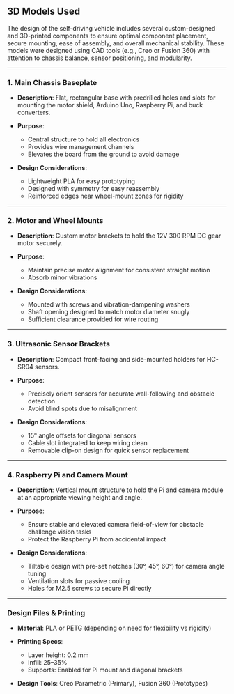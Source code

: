 
## 3D Models Used

The design of the self-driving vehicle includes several custom-designed and 3D-printed components to ensure optimal component placement, secure mounting, ease of assembly, and overall mechanical stability. These models were designed using CAD tools (e.g., Creo or Fusion 360) with attention to chassis balance, sensor positioning, and modularity.

---

### 1. **Main Chassis Baseplate**

* **Description**: Flat, rectangular base with predrilled holes and slots for mounting the motor shield, Arduino Uno, Raspberry Pi, and buck converters.
* **Purpose**:

  * Central structure to hold all electronics
  * Provides wire management channels
  * Elevates the board from the ground to avoid damage
* **Design Considerations**:

  * Lightweight PLA for easy prototyping
  * Designed with symmetry for easy reassembly
  * Reinforced edges near wheel-mount zones for rigidity

---

### 2. **Motor and Wheel Mounts**

* **Description**: Custom motor brackets to hold the 12V 300 RPM DC gear motor securely.
* **Purpose**:

  * Maintain precise motor alignment for consistent straight motion
  * Absorb minor vibrations
* **Design Considerations**:

  * Mounted with screws and vibration-dampening washers
  * Shaft opening designed to match motor diameter snugly
  * Sufficient clearance provided for wire routing

---

### 3. **Ultrasonic Sensor Brackets**

* **Description**: Compact front-facing and side-mounted holders for HC-SR04 sensors.
* **Purpose**:

  * Precisely orient sensors for accurate wall-following and obstacle detection
  * Avoid blind spots due to misalignment
* **Design Considerations**:

  * 15° angle offsets for diagonal sensors
  * Cable slot integrated to keep wiring clean
  * Removable clip-on design for quick sensor replacement

---

### 4. **Raspberry Pi and Camera Mount**

* **Description**: Vertical mount structure to hold the Pi and camera module at an appropriate viewing height and angle.
* **Purpose**:

  * Ensure stable and elevated camera field-of-view for obstacle challenge vision tasks
  * Protect the Raspberry Pi from accidental impact
* **Design Considerations**:

  * Tiltable design with pre-set notches (30°, 45°, 60°) for camera angle tuning
  * Ventilation slots for passive cooling
  * Holes for M2.5 screws to secure Pi directly

---

### Design Files & Printing

* **Material**: PLA or PETG (depending on need for flexibility vs rigidity)
* **Printing Specs**:

  * Layer height: 0.2 mm
  * Infill: 25–35%
  * Supports: Enabled for Pi mount and diagonal brackets
* **Design Tools**: Creo Parametric (Primary), Fusion 360 (Prototypes)

